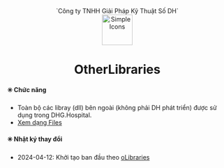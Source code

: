 <div align="center">`Công ty TNHH Giải Pháp Kỹ Thuật Số DH`</div>
<div align="center">
  <img src="https://raw.githubusercontent.com/dh-hos/dhg.hospitalprinter/main/Deploy_Tools/Logo.ico" alt="Simple Icons" width=70>
</div>
<div align="center">

# OtherLibraries

</div>

#### :eight_spoked_asterisk: Chức năng

- Toàn bộ các libray (dll) bên ngoài (không phải DH phát triển) được sử dụng trong DHG.Hospital.
- [Xem dạng Files](https://github.com/dh-hos-code/otherlibraries/blob/main/Readme.md)

#### :eight_spoked_asterisk: Nhật ký thay đổi

- 2024-04-12: Khởi tạo ban đầu theo [oLibraries](https://github.com/dh-hos/oLibraries)
